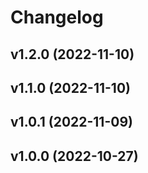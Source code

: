 # Changelog

<!--next-version-placeholder-->

## v1.2.0 (2022-11-10)


## v1.1.0 (2022-11-10)


## v1.0.1 (2022-11-09)


## v1.0.0 (2022-10-27)


